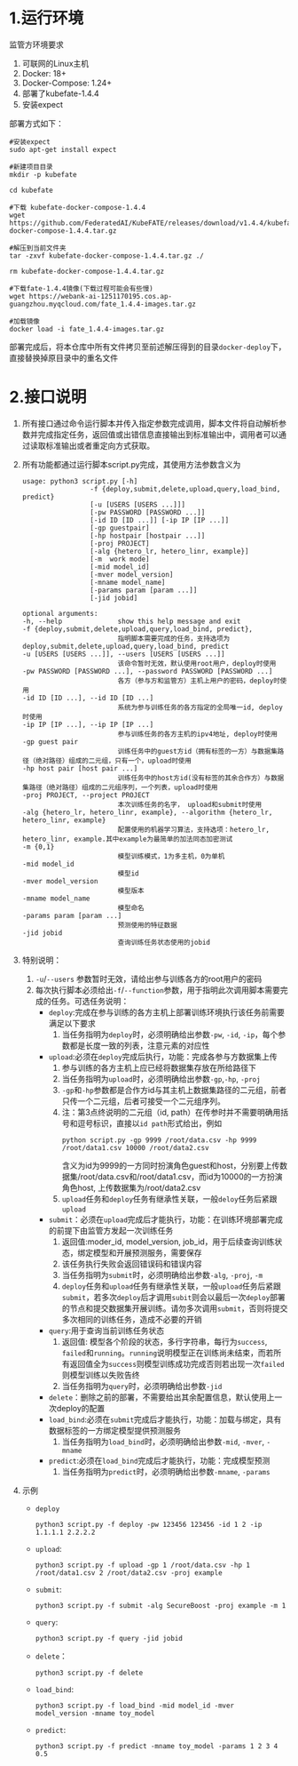 # 1.运行环境

监管方环境要求

1. 可联网的Linux主机
2. Docker: 18+
3. Docker-Compose: 1.24+
4. 部署了kubefate-1.4.4
5. 安装expect

部署方式如下：

```
#安装expect
sudo apt-get install expect

#新建项目目录
mkdir -p kubefate

cd kubefate

#下载 kubefate-docker-compose-1.4.4
wget  https://github.com/FederatedAI/KubeFATE/releases/download/v1.4.4/kubefate-docker-compose-1.4.4.tar.gz

#解压到当前文件夹
tar -zxvf kubefate-docker-compose-1.4.4.tar.gz ./

rm kubefate-docker-compose-1.4.4.tar.gz

#下载fate-1.4.4镜像(下载过程可能会有些慢)
wget https://webank-ai-1251170195.cos.ap-guangzhou.myqcloud.com/fate_1.4.4-images.tar.gz 

#加载镜像
docker load -i fate_1.4.4-images.tar.gz
```

部署完成后，将本仓库中所有文件拷贝至前述解压得到的目录`docker-deploy`下，直接替换掉原目录中的重名文件



# 2.接口说明

1. 所有接口通过命令运行脚本并传入指定参数完成调用，脚本文件将自动解析参数并完成指定任务，返回值或出错信息直接输出到标准输出中，调用者可以通过读取标准输出或者重定向方式获取。

2. 所有功能都通过运行脚本script.py完成，其使用方法参数含义为

   ```
   usage: python3 script.py [-h] 
                    -f {deploy,submit,delete,upload,query,load_bind, predict}
                    [-u [USERS [USERS ...]]] 
                    [-pw PASSWORD [PASSWORD ...]]
                    [-id ID [ID ...]] [-ip IP [IP ...]]
                    [-gp guestpair]
                    [-hp hostpair [hostpair ...]] 
                    [-proj PROJECT]
                    [-alg {hetero_lr, hetero_linr, example}]
                    [-m  work mode]
                    [-mid model_id]
                    [-mver model_version]
                    [-mname model_name]
                    [-params param [param ...]]
                    [-jid jobid]
   
   optional arguments:
   -h, --help              show this help message and exit
   -f {deploy,submit,delete,upload,query,load_bind, predict},
                           指明脚本需要完成的任务，支持选项为deploy,submit,delete,upload,query,load_bind, predict
   -u [USERS [USERS ...]], --users [USERS [USERS ...]]
                           该命令暂时无效，默认使用root用户，deploy时使用
   -pw PASSWORD [PASSWORD ...], --password PASSWORD [PASSWORD ...]
                           各方（参与方和监管方）主机上用户的密码，deploy时使用
   -id ID [ID ...], --id ID [ID ...]
                           系统为参与训练任务的各方指定的全局唯一id, deploy时使用
   -ip IP [IP ...], --ip IP [IP ...]
                           参与训练任务的各方主机的ipv4地址, deploy时使用
   -gp guest pair 
                           训练任务中的guest方id（拥有标签的一方）与数据集路径（绝对路径）组成的二元组，只有一个，upload时使用
   -hp host pair [host pair ...]
                           训练任务中的host方id(没有标签的其余合作方）与数据集路径（绝对路径）组成的二元组序列，一个列表，upload时使用
   -proj PROJECT, --project PROJECT
                           本次训练任务的名字， upload和submit时使用
   -alg {hetero_lr, hetero_linr, example}, --algorithm {hetero_lr, hetero_linr, example}
                           配置使用的机器学习算法，支持选项：hetero_lr, hetero_linr, example.其中example为最简单的加法同态加密测试
   -m {0,1}
                           模型训练模式，1为多主机，0为单机
   -mid model_id
                           模型id
   -mver model_version
                           模型版本
   -mname model_name
                           模型命名
   -params param [param ...]
                           预测使用的特征数据
   -jid jobid
                           查询训练任务状态使用的jobid
   ```

3. 特别说明：

   1. `-u`/`--users` 参数暂时无效，请给出参与训练各方的root用户的密码
   2. 每次执行脚本必须给出`-f`/`--function`参数，用于指明此次调用脚本需要完成的任务。可选任务说明：
      + `deploy`:完成在参与训练的各方主机上部署训练环境执行该任务前需要满足以下要求
        1. 当任务指明为`deploy`时，必须明确给出参数`-pw`, `-id`, `-ip`，每个参数都是长度一致的列表，注意元素的对应性
      + `upload`:必须在`deploy`完成后执行，功能：完成各参与方数据集上传
        1. 参与训练的各方主机上应已经将数据集存放在所给路径下
        2. 当任务指明为`upload`时，必须明确给出参数`-gp`,`-hp`, `-proj`
        3. `-gp`和`-hp`参数都是合作方id与其主机上数据集路径的二元组，前者只传一个二元组，后者可接受一个二元组序列。
        4. 注：第3点终说明的二元组（id, path）在传参时并不需要明确用括号和逗号标识，直接以`id path`形式给出，例如
            ```
            python script.py -gp 9999 /root/data.csv -hp 9999 /root/data1.csv 10000 /root/data2.csv
            ``` 
            含义为id为9999的一方同时扮演角色guest和host，分别要上传数据集/root/data.csv和/root/data1.csv，而id为10000的一方扮演角色host, 上传数据集为/root/data2.csv
        5. `upload`任务和`deploy`任务有继承性关联，一般`deloy`任务后紧跟`upload`
      + `submit`：必须在`upload`完成后才能执行，功能：在训练环境部署完成的前提下由监管方发起一次训练任务
        1. 返回值:moder_id, model_version, job_id，用于后续查询训练状态，绑定模型和开展预测服务，需要保存
        2. 该任务执行失败会返回错误码和错误内容
        3. 当任务指明为`submit`时，必须明确给出参数`-alg`, `-proj`, `-m`
        4. `deploy`任务和`upload`任务有继承性关联，一般`upload`任务后紧跟`submit`，若多次`deploy`后才调用`subit`则会以最后一次`deploy`部署的节点和提交数据集开展训练。请勿多次调用`submit`，否则将提交多次相同的训练任务，造成不必要的开销
      + `query`:用于查询当前训练任务状态
        1. 返回值: 模型各个阶段的状态，多行字符串，每行为`success`, `failed`和`running`。`running`说明模型正在训练尚未结束，而若所有返回值全为`success`则模型训练成功完成否则若出现一次`failed`则模型训练以失败告终
        2. 当任务指明为`query`时，必须明确给出参数`-jid`
      + `delete`：删除之前的部署，不需要给出其余配置信息，默认使用上一次deploy的配置
      + `load_bind`:必须在`submit`完成后才能执行，功能：加载与绑定，具有数据标签的一方绑定模型提供预测服务
        1. 当任务指明为`load_bind`时，必须明确给出参数`-mid`, `-mver`, `-mname`
      + `predict`:必须在`load_bind`完成后才能执行，功能：完成模型预测 
        1. 当任务指明为`predict`时，必须明确给出参数`-mname`, `-params`

4. 示例

   + `deploy`

     ```
     python3 script.py -f deploy -pw 123456 123456 -id 1 2 -ip 1.1.1.1 2.2.2.2
     ```
    
   + `upload`:
     ```
     python3 script.py -f upload -gp 1 /root/data.csv -hp 1 /root/data1.csv 2 /root/data2.csv -proj example 
     ```
     
   + `submit`:
   
     ```
     python3 script.py -f submit -alg SecureBoost -proj example -m 1
     ```
   
   + `query`:
   
     ```
     python3 script.py -f query -jid jobid
     ```
     
   + `delete`：
   
     ```
     python3 script.py -f delete
     ```
     
   + `load_bind`:
     ```
     python3 script.py -f load_bind -mid model_id -mver model_version -mname toy_model
     ```
     
   + `predict`:
     ```
     python3 script.py -f predict -mname toy_model -params 1 2 3 4 0.5
     ```
     

